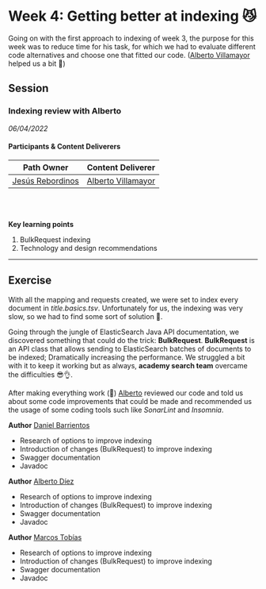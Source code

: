 # Week 4: Getting better at indexing :smirk_cat:
Going on with the first approach to indexing of week 3, the purpose for this week was to reduce time for his task, for which we had to evaluate different code alternatives and choose one that fitted our code. ([Alberto Villamayor](https://github.com/avillamayordevega) helped us a bit :eyes:)

## Session
### Indexing review with Alberto

*06/04/2022*

#### Participants & Content Deliverers

| **Path Owner** | **Content Deliverer** | 
| --- | --- | 
| [Jesús Rebordinos](https://github.com/jesus-rebor) | [Alberto Villamayor](https://github.com/avillamayordevega) | \

\
&nbsp;

**Key learning points**
1. BulkRequest indexing
2. Technology and design recommendations

****


## Exercise
With all the mapping and requests created, we were set to index every document in _title.basics.tsv_. Unfortunately for us, the 
indexing was very slow, so we had to find some sort of solution :snail:.

Going through the jungle of ElasticSearch Java API documentation, we discovered something that could do the trick: **BulkRequest**. **BulkRequest** is an API class that allows sending to ElasticSearch batches of documents to be indexed; Dramatically increasing the performance. We struggled a bit with it to keep it working but as always, **academy search team** overcame the difficulties :sunglasses::ok_hand:.

After making everything work (:mage:) [Alberto](https://github.com/avillamayordevega) reviewed our code and told us about some code improvements that could be made and recommended us the usage of some coding tools such like _SonarLint_ and _Insomnia_.

<Statement>

**Author** [Daniel Barrientos](https://github.com/DaniBAIG7)
- Research of options to improve indexing
- Introduction of changes (BulkRequest) to improve indexing
- Swagger documentation
- Javadoc

**Author** [Alberto Díez](https://github.com/uo266536)
- Research of options to improve indexing
- Introduction of changes (BulkRequest) to improve indexing
- Swagger documentation
- Javadoc

**Author** [Marcos Tobías](https://github.com/MarcosTobias)
- Research of options to improve indexing
- Introduction of changes (BulkRequest) to improve indexing
- Swagger documentation
- Javadoc
